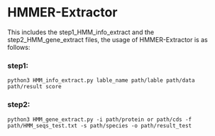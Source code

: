 # HMMER-Extractor

This includes the step1_HMM_info_extract and the step2_HMM_gene_extract files, the usage of HMMER-Extractor is as follows:

### step1:
```
python3 HMM_info_extract.py lable_name path/lable path/data path/result score
```
### step2:
```
python3 HMM_gene_extract.py -i path/protein or path/cds -f path/HMM_seqs_test.txt -s path/species -o path/result_test
```